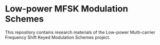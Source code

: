 # Low-power MFSK Modulation Schemes

This repository contains research materials of the Low-power Multi-carrier Frequency Shift Keyed Modulation Schemes project.
